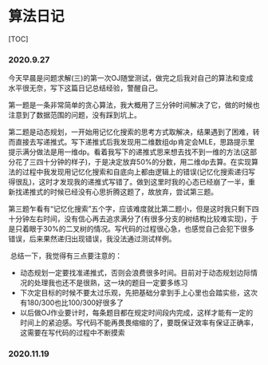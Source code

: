 # 算法日记

[TOC]

### 2020.9.27

​		今天早晨是问题求解(三)的第一次OJ随堂测试，做完之后我对自己的算法和变成水平很无奈，写下这篇日记总结经验，警醒自己。

​		第一题是一条非常简单的贪心算法，我大概用了三分钟时间解决了它，做的时候也注意到了数据范围的问题，没有踩到坑上。

​		第二题是动态规划，一开始用记忆化搜索的思考方式取解决，结果遇到了困难，转而直接去写递推式。写下递推式后我发现用二维数组dp肯定会MLE，思路提示里提示满分做法是用一维dp。看着我写下的递推式思来想去找不到一维的方法(这部分花了三四十分钟的样子)，于是决定放弃50%的分数，用二维dp去算。在实现算法的过程中我发现用记忆化搜索和自底向上都由逻辑上的错误(记忆化搜索递归写得很乱)，这时才发现我的递推式写错了。做到这里时我的心态已经崩了一半，重新找递推式的时候已经没有心思折腾这题了，故放弃，尝试第三题。

​		第三题乍看有“记忆化搜索”五个字，应该难度就比第二题小，但是这时我只剩下四十分钟左右时间，没有信心再去追求满分了(有很多分支的树结构比较难实现)，于是只着眼于30%的二叉树的情况。写代码的过程很心急，也感觉自己会犯下很多错误，后来果然递归出现错误，我没法通过测试样例。

​		总结一下，我觉得有三点要注意的：

* 动态规划一定要找准递推式，否则会浪费很多时间。目前对于动态规划边际情况的处理我也还不是很熟，这一块的题目一定要多练习
* 下次定目标的时候不要太过乐观，先把基础分拿到手上心里也会踏实些，这次有180/300也比100/300好很多了
* 以后做OJ作业要计时，每条题目都在规定时间段内完成，这样才能有一定的时间上的紧迫感。写代码不能再畏畏缩缩的了，要既保证效率有保证正确率，这需要在写代码的过程中不断摸索

### 2020.11.19